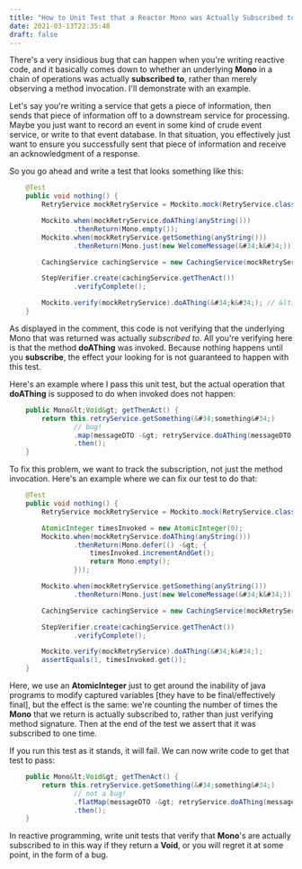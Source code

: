 ```yaml
---
title: "How to Unit Test that a Reactor Mono was Actually Subscribed to"
date: 2021-03-13T22:35:48
draft: false
---
```


There&#39;s a very insidious bug that can happen when you&#39;re writing reactive code, and it basically comes down to whether an underlying **Mono** in a chain of operations was actually **subscribed to**, rather than merely observing a method invocation. I&#39;ll demonstrate with an example.

Let&#39;s say you&#39;re writing a service that gets a piece of information, then sends that piece of information off to a downstream service for processing. Maybe you just want to record an event in some kind of crude event service, or write to that event database. In that situation, you effectively just want to ensure you successfully sent that piece of information and receive an acknowledgment of a response.

So you go ahead and write a test that looks something like this:

```java
    @Test
    public void nothing() {
        RetryService mockRetryService = Mockito.mock(RetryService.class);

        Mockito.when(mockRetryService.doAThing(anyString()))
                .thenReturn(Mono.empty());
        Mockito.when(mockRetryService.getSomething(anyString()))
                .thenReturn(Mono.just(new WelcomeMessage(&#34;k&#34;)));

        CachingService cachingService = new CachingService(mockRetryService);

        StepVerifier.create(cachingService.getThenAct())
                .verifyComplete();

        Mockito.verify(mockRetryService).doAThing(&#34;k&#34;); // &lt;-- this is not testing what you think
    }

```

As displayed in the comment, this code is not verifying that the underlying Mono that was returned was actually _subscribed to_. All you&#39;re verifying here is that the method **doAThing** was invoked. Because nothing happens until you **subscribe**, the effect your looking for is not guaranteed to happen with this test.

Here&#39;s an example where I pass this unit test, but the actual operation that **doAThing** is supposed to do when invoked does not happen:

```java
    public Mono&lt;Void&gt; getThenAct() {
        return this.retryService.getSomething(&#34;something&#34;)
                // bug!
                .map(messageDTO -&gt; retryService.doAThing(messageDTO.getMessage()))
                .then();
    }

```

To fix this problem, we want to track the subscription, not just the method invocation. Here&#39;s an example where we can fix our test to do that:

```java
    @Test
    public void nothing() {
        RetryService mockRetryService = Mockito.mock(RetryService.class);

        AtomicInteger timesInvoked = new AtomicInteger(0);
        Mockito.when(mockRetryService.doAThing(anyString()))
                .thenReturn(Mono.defer(() -&gt; {
                    timesInvoked.incrementAndGet();
                    return Mono.empty();
                }));

        Mockito.when(mockRetryService.getSomething(anyString()))
                .thenReturn(Mono.just(new WelcomeMessage(&#34;k&#34;)));

        CachingService cachingService = new CachingService(mockRetryService);

        StepVerifier.create(cachingService.getThenAct())
                .verifyComplete();

        Mockito.verify(mockRetryService).doAThing(&#34;k&#34;);
        assertEquals(1, timesInvoked.get());
    }

```

Here, we use an **AtomicInteger** just to get around the inability of java programs to modify captured variables \[they have to be final/effectively final\], but the effect is the same: we&#39;re counting the number of times the **Mono** that we return is actually subscribed to, rather than just verifying method signature. Then at the end of the test we assert that it was subscribed to one time.

If you run this test as it stands, it will fail. We can now write code to get that test to pass:

```java
    public Mono&lt;Void&gt; getThenAct() {
        return this.retryService.getSomething(&#34;something&#34;)
                // not a bug!
                .flatMap(messageDTO -&gt; retryService.doAThing(messageDTO.getMessage()))
                .then();
    }

```

In reactive programming, write unit tests that verify that **Mono**&#39;s are actually subscribed to in this way if they return a **Void**, or you will regret it at some point, in the form of a bug.
